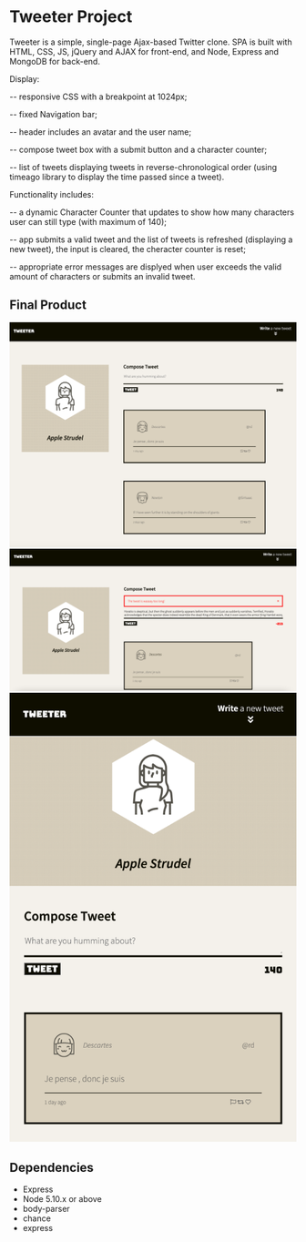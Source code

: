 # Tweeter Project

Tweeter is a simple, single-page Ajax-based Twitter clone. SPA is built with HTML, CSS, JS, jQuery and AJAX for front-end, and Node, Express and MongoDB for back-end.

Display:

-- responsive CSS with a breakpoint at 1024px;

-- fixed Navigation bar;

-- header includes an avatar and the user name;

-- compose tweet box with a submit button and a character counter;

-- list of tweets displaying tweets in reverse-chronological order (using timeago library to display the time passed since a tweet).


Functionality includes:

-- a dynamic Character Counter that updates to show how many characters user can still type (with maximum of 140);

-- app submits a valid tweet and the list of tweets is refreshed (displaying a new tweet), the input is cleared, the cheracter counter is reset;

-- appropriate error messages are displyed when user exceeds the valid amount of characters or submits an invalid tweet.

## Final Product

![Screenshot of the main page for 1024px and above](https://github.com/NelliBtn/tweeter/blob/master/docs/main-page-1024px-and-above.png?raw=true)
![Screenshot of the error and dynamic char counter](https://github.com/NelliBtn/tweeter/blob/master/docs/error-and-dynamic-char-counter.png?raw=true)
![Screenshot of the responsive layout for 1023px and below](https://github.com/NelliBtn/tweeter/blob/master/docs/main-page-1023-and-below.png?raw=true)


## Dependencies

- Express
- Node 5.10.x or above
- body-parser
- chance
- express
